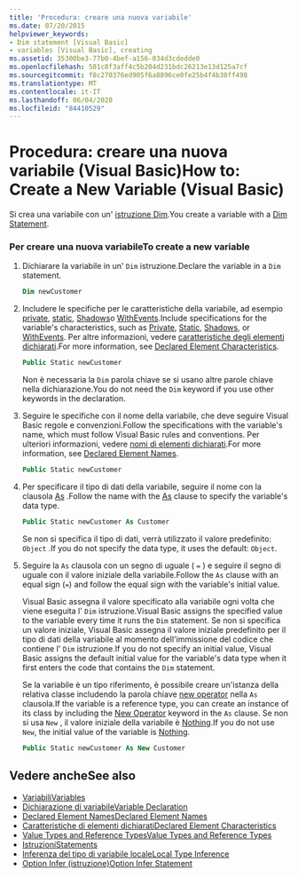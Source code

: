 ```yaml
---
title: 'Procedura: creare una nuova variabile'
ms.date: 07/20/2015
helpviewer_keywords:
- Dim statement [Visual Basic]
- variables [Visual Basic], creating
ms.assetid: 35300be3-77b0-4bef-a156-034d3cdedde0
ms.openlocfilehash: 501c8f3aff4c5b204d231bdc26213e13d125a7cf
ms.sourcegitcommit: f8c270376ed905f6a8896ce0fe25b4f4b38ff498
ms.translationtype: MT
ms.contentlocale: it-IT
ms.lasthandoff: 06/04/2020
ms.locfileid: "84410529"
---
```

# <a name="how-to-create-a-new-variable-visual-basic"></a><span data-ttu-id="e67c6-102">Procedura: creare una nuova variabile (Visual Basic)</span><span class="sxs-lookup"><span data-stu-id="e67c6-102">How to: Create a New Variable (Visual Basic)</span></span>

<span data-ttu-id="e67c6-103">Si crea una variabile con un' [istruzione Dim](../../../language-reference/statements/dim-statement.md).</span><span class="sxs-lookup"><span data-stu-id="e67c6-103">You create a variable with a [Dim Statement](../../../language-reference/statements/dim-statement.md).</span></span>

### <a name="to-create-a-new-variable"></a><span data-ttu-id="e67c6-104">Per creare una nuova variabile</span><span class="sxs-lookup"><span data-stu-id="e67c6-104">To create a new variable</span></span>

1. <span data-ttu-id="e67c6-105">Dichiarare la variabile in un' `Dim` istruzione.</span><span class="sxs-lookup"><span data-stu-id="e67c6-105">Declare the variable in a `Dim` statement.</span></span>

    ```vb
    Dim newCustomer
    ```

2. <span data-ttu-id="e67c6-106">Includere le specifiche per le caratteristiche della variabile, ad esempio [private](../../../language-reference/modifiers/private.md), [static](../../../language-reference/modifiers/static.md), [Shadows](../../../language-reference/modifiers/shadows.md)o [WithEvents](../../../language-reference/modifiers/withevents.md).</span><span class="sxs-lookup"><span data-stu-id="e67c6-106">Include specifications for the variable's characteristics, such as [Private](../../../language-reference/modifiers/private.md), [Static](../../../language-reference/modifiers/static.md), [Shadows](../../../language-reference/modifiers/shadows.md), or [WithEvents](../../../language-reference/modifiers/withevents.md).</span></span> <span data-ttu-id="e67c6-107">Per altre informazioni, vedere [caratteristiche degli elementi dichiarati](../declared-elements/declared-element-characteristics.md).</span><span class="sxs-lookup"><span data-stu-id="e67c6-107">For more information, see [Declared Element Characteristics](../declared-elements/declared-element-characteristics.md).</span></span>

    ```vb
    Public Static newCustomer
    ```

    <span data-ttu-id="e67c6-108">Non è necessaria la `Dim` parola chiave se si usano altre parole chiave nella dichiarazione.</span><span class="sxs-lookup"><span data-stu-id="e67c6-108">You do not need the `Dim` keyword if you use other keywords in the declaration.</span></span>

3. <span data-ttu-id="e67c6-109">Seguire le specifiche con il nome della variabile, che deve seguire Visual Basic regole e convenzioni.</span><span class="sxs-lookup"><span data-stu-id="e67c6-109">Follow the specifications with the variable's name, which must follow Visual Basic rules and conventions.</span></span> <span data-ttu-id="e67c6-110">Per ulteriori informazioni, vedere [nomi di elementi dichiarati](../declared-elements/declared-element-names.md).</span><span class="sxs-lookup"><span data-stu-id="e67c6-110">For more information, see [Declared Element Names](../declared-elements/declared-element-names.md).</span></span>

    ```vb
    Public Static newCustomer
    ```

4. <span data-ttu-id="e67c6-111">Per specificare il tipo di dati della variabile, seguire il nome con la clausola [As](../../../language-reference/statements/as-clause.md) .</span><span class="sxs-lookup"><span data-stu-id="e67c6-111">Follow the name with the [As](../../../language-reference/statements/as-clause.md) clause to specify the variable's data type.</span></span>

    ```vb
    Public Static newCustomer As Customer
    ```

    <span data-ttu-id="e67c6-112">Se non si specifica il tipo di dati, verrà utilizzato il valore predefinito: `Object` .</span><span class="sxs-lookup"><span data-stu-id="e67c6-112">If you do not specify the data type, it uses the default: `Object`.</span></span>

5. <span data-ttu-id="e67c6-113">Seguire la `As` clausola con un segno di uguale ( `=` ) e seguire il segno di uguale con il valore iniziale della variabile.</span><span class="sxs-lookup"><span data-stu-id="e67c6-113">Follow the `As` clause with an equal sign (`=`) and follow the equal sign with the variable's initial value.</span></span>

    <span data-ttu-id="e67c6-114">Visual Basic assegna il valore specificato alla variabile ogni volta che viene eseguita l' `Dim` istruzione.</span><span class="sxs-lookup"><span data-stu-id="e67c6-114">Visual Basic assigns the specified value to the variable every time it runs the `Dim` statement.</span></span> <span data-ttu-id="e67c6-115">Se non si specifica un valore iniziale, Visual Basic assegna il valore iniziale predefinito per il tipo di dati della variabile al momento dell'immissione del codice che contiene l' `Dim` istruzione.</span><span class="sxs-lookup"><span data-stu-id="e67c6-115">If you do not specify an initial value, Visual Basic assigns the default initial value for the variable's data type when it first enters the code that contains the `Dim` statement.</span></span>

    <span data-ttu-id="e67c6-116">Se la variabile è un tipo riferimento, è possibile creare un'istanza della relativa classe includendo la parola chiave [new operator](../../../language-reference/operators/new-operator.md) nella `As` clausola.</span><span class="sxs-lookup"><span data-stu-id="e67c6-116">If the variable is a reference type, you can create an instance of its class by including the [New Operator](../../../language-reference/operators/new-operator.md) keyword in the `As` clause.</span></span> <span data-ttu-id="e67c6-117">Se non si usa `New` , il valore iniziale della variabile è [Nothing](../../../language-reference/nothing.md).</span><span class="sxs-lookup"><span data-stu-id="e67c6-117">If you do not use `New`, the initial value of the variable is [Nothing](../../../language-reference/nothing.md).</span></span>

    ```vb
    Public Static newCustomer As New Customer
    ```

## <a name="see-also"></a><span data-ttu-id="e67c6-118">Vedere anche</span><span class="sxs-lookup"><span data-stu-id="e67c6-118">See also</span></span>

- [<span data-ttu-id="e67c6-119">Variabili</span><span class="sxs-lookup"><span data-stu-id="e67c6-119">Variables</span></span>](index.md)
- [<span data-ttu-id="e67c6-120">Dichiarazione di variabile</span><span class="sxs-lookup"><span data-stu-id="e67c6-120">Variable Declaration</span></span>](variable-declaration.md)
- [<span data-ttu-id="e67c6-121">Declared Element Names</span><span class="sxs-lookup"><span data-stu-id="e67c6-121">Declared Element Names</span></span>](../declared-elements/declared-element-names.md)
- [<span data-ttu-id="e67c6-122">Caratteristiche di elementi dichiarati</span><span class="sxs-lookup"><span data-stu-id="e67c6-122">Declared Element Characteristics</span></span>](../declared-elements/declared-element-characteristics.md)
- [<span data-ttu-id="e67c6-123">Value Types and Reference Types</span><span class="sxs-lookup"><span data-stu-id="e67c6-123">Value Types and Reference Types</span></span>](../data-types/value-types-and-reference-types.md)
- [<span data-ttu-id="e67c6-124">Istruzioni</span><span class="sxs-lookup"><span data-stu-id="e67c6-124">Statements</span></span>](../../../language-reference/statements/index.md)
- [<span data-ttu-id="e67c6-125">Inferenza del tipo di variabile locale</span><span class="sxs-lookup"><span data-stu-id="e67c6-125">Local Type Inference</span></span>](local-type-inference.md)
- [<span data-ttu-id="e67c6-126">Option Infer (istruzione)</span><span class="sxs-lookup"><span data-stu-id="e67c6-126">Option Infer Statement</span></span>](../../../language-reference/statements/option-infer-statement.md)

